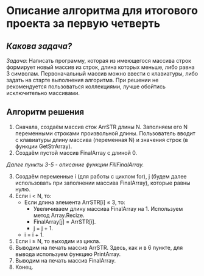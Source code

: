 # Описание алгоритма для итогового проекта за первую четверть
## *Какова задача?*

*Задача*: Написать программу, которая из имеющегося массива строк формирует новый массив из строк, длина которых меньше, либо равна 3 символам. Первоначальный массив можно ввести с клавиатуры, либо задать на старте выполнения алгоритма. При решении не рекомендуется пользоваться коллекциями, лучше обойтись исключительно массивами.

## Алгоритм решения

1. Сначала, создаём массив сток ArrSTR длины N. Заполняем его N переменными строками произвольной длины. Пользователь вводит с клавиатуры длину массива (переменная N) и значения строк (в функции GetStrArray).
2. Создаём пустой массив FinalArray с длиной 0.

*Далее пункты 3-5 - описание функции FillFinalArray.*

3. Создаём переменные i (для работы с циклом for), j (будем далее использовать при заполнении массива FinalArray), которые равны нулю.
4. Если i < N, то:
    + Если длина элемента ArrSTR[i] ≤ 3, то: 
        * Увеличиваем длину массива FinalArray на 1. Используем метод Array.Recize.
        * FinalArray[j] = ArrSTR[i].
        * j = j + 1.
    + i = i + 1.
5. Если i ≥ N, то выходим из цикла.
6. Выводим на печать массив ArrSTR. Здесь, как и в 6 пункте, для вывода используем функцию PrintArray.
7. Выводим на печать массив FinalArray.
8. Конец.

